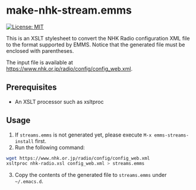 make-nhk-stream.emms
====================

[![License: MIT](https://img.shields.io/badge/License-MIT-blue.svg)](./LICENSE)

This is an XSLT stylesheet to convert the NHK Radio configuration XML file to the format supported by EMMS. Notice that the generated file must be enclosed with parentheses.

The input file is available at https://www.nhk.or.jp/radio/config/config_web.xml.

Prerequisites
-------------

- An XSLT processor such as xsltproc

Usage
-----

1. If `streams.emms` is not generated yet, please execute `M-x emms-streams-install` first.
2. Run the following command:

```sh
wget https://www.nhk.or.jp/radio/config/config_web.xml
xsltproc nhk-radio.xsl config_web.xml > streams.emms
```

3. Copy the contents of the generated file to `streams.emms` under `~/.emacs.d`.
